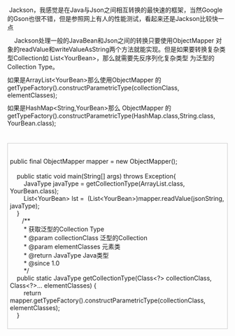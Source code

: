 <p style="margin:10px auto;padding:0px;white-space:normal;">
	&nbsp;Jackson，我感觉是在Java与Json之间相互转换的最快速的框架，当然Google的Gson也很不错，但是参照网上有人的性能测试，看起来还是Jackson比较快一点

</p>
<p style="margin:10px auto;padding:0px;white-space:normal;">
	&nbsp;&nbsp;&nbsp; Jackson处理一般的JavaBean和Json之间的转换只要使用ObjectMapper 对象的readValue和writeValueAsString两个方法就能实现。但是如果要转换复杂类型Collection如 List&lt;YourBean&gt;，那么就需要先反序列化复杂类型 为泛型的Collection Type。
</p>
<p style="margin:10px auto;padding:0px;white-space:normal;">
	如果是ArrayList&lt;YourBean&gt;那么使用ObjectMapper 的getTypeFactory().constructParametricType(collectionClass, elementClasses);
</p>
<p style="margin:10px auto;padding:0px;white-space:normal;">
	如果是HashMap&lt;String,YourBean&gt;那么 ObjectMapper 的getTypeFactory().constructParametricType(HashMap.class,String.class, YourBean.class);
</p>
<p style="margin:10px auto;padding:0px;white-space:normal;">
	&nbsp;
</p>
<div class="cnblogs_code" style="margin:5px 0px;padding:5px;border:1px solid #CCCCCC;overflow:auto;white-space:normal;">
	<div class="cnblogs_code_toolbar" style="margin:5px 0px 0px;padding:0px;">
		<br />
	</div>
	<div class="cnblogs_code_toolbar" style="margin:5px 0px 0px;padding:0px;">
		public final ObjectMapper mapper = new ObjectMapper();&nbsp;<br />
&nbsp; &nbsp; &nbsp;<br />
&nbsp; &nbsp; public static void main(String[] args) throws Exception{ &nbsp;<br />
&nbsp; &nbsp; &nbsp; &nbsp; JavaType javaType = getCollectionType(ArrayList.class, YourBean.class);&nbsp;<br />
&nbsp; &nbsp; &nbsp; &nbsp; List&lt;YourBean&gt; lst = &nbsp;(List&lt;YourBean&gt;)mapper.readValue(jsonString, javaType);&nbsp;<br />
&nbsp; &nbsp; } &nbsp;&nbsp;<br />
&nbsp; &nbsp; &nbsp; &nbsp;/** &nbsp;&nbsp;<br />
&nbsp; &nbsp; &nbsp; &nbsp; * 获取泛型的Collection Type &nbsp;<br />
&nbsp; &nbsp; &nbsp; &nbsp; * @param collectionClass 泛型的Collection &nbsp;&nbsp;<br />
&nbsp; &nbsp; &nbsp; &nbsp; * @param elementClasses 元素类 &nbsp;&nbsp;<br />
&nbsp; &nbsp; &nbsp; &nbsp; * @return JavaType Java类型 &nbsp;&nbsp;<br />
&nbsp; &nbsp; &nbsp; &nbsp; * @since 1.0 &nbsp;&nbsp;<br />
&nbsp; &nbsp; &nbsp; &nbsp; */ &nbsp;&nbsp;<br />
&nbsp; &nbsp; public static JavaType getCollectionType(Class&lt;?&gt; collectionClass, Class&lt;?&gt;... elementClasses) { &nbsp;&nbsp;<br />
&nbsp; &nbsp; &nbsp; &nbsp; return mapper.getTypeFactory().constructParametricType(collectionClass, elementClasses); &nbsp;&nbsp;<br />
&nbsp; &nbsp; }<br />
<br />
	</div>
</div>